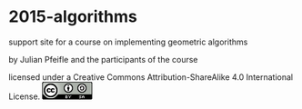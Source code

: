 # 2015-algorithms
support site for a course on implementing geometric algorithms

by Julian Pfeifle and the participants of the course

licensed under a Creative Commons Attribution-ShareAlike 4.0 International License.
![CC-by-sa-4.0](cc-by-sa-4.0-88x31.png)

